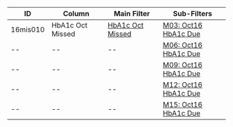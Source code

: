 ID | Column | Main Filter | Sub-Filters | 
-- | ------ | -------| -----------|
16mis010| HbA1c Oct Missed | [HbA1c Oct Missed](https://github.com/johnnybender/adastandards2017/blob/master/recommendations/rec001.md) | [M03: Oct16 HbA1c Due](https://github.com/johnnybender/adastandards2017/blob/master/recommendations/rec001.md)| 
-- |-- |-- |[M06: Oct16 HbA1c Due](https://github.com/johnnybender/adastandards2017/blob/master/recommendations/rec001.md)|
-- |-- |-- |[M09: Oct16 HbA1c Due](https://github.com/johnnybender/adastandards2017/blob/master/recommendations/rec001.md)| 
-- |-- |-- |[M12: Oct16 HbA1c Due](https://github.com/johnnybender/adastandards2017/blob/master/recommendations/rec001.md)|
-- |-- |-- |[M15: Oct16 HbA1c Due](https://github.com/johnnybender/adastandards2017/blob/master/recommendations/rec001.md)|
